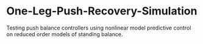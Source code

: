 # One-Leg-Push-Recovery-Simulation
Testing push balance controllers using nonlinear model predictive control on reduced order models of standing balance.
